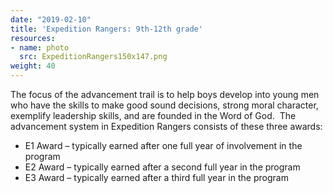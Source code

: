 ```yaml
---
date: "2019-02-10"
title: 'Expedition Rangers: 9th-12th grade'
resources:
- name: photo
  src: ExpeditionRangers150x147.png
weight: 40
---
```



The focus of the advancement trail is to help boys develop into young men who have the skills to make good sound decisions, strong moral character, exemplify leadership skills, and are founded in the Word of God.  The advancement system in Expedition Rangers consists of these three awards:

-   E1 Award – typically earned after one full year of involvement in the program
-   E2 Award – typically earned after a second full year in the program
-   E3 Award – typically earned after a third full year in the program